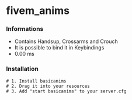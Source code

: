 # fivem_anims

### Informations
- Contains Handsup, Crossarms and Crouch
- It is possible to bind it in Keybindings
- 0.00 ms

### Installation
```
# 1. Install basicanims
# 2. Drag it into your resources
# 3. Add "start basicanims" to your server.cfg
```
